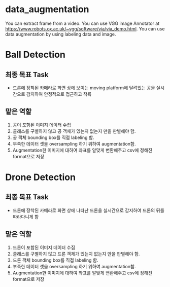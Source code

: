 # data_augmentation
You can extract frame from a video. You can use VGG image Annotator at https://www.robots.ox.ac.uk/~vgg/software/via/via_demo.html. You can use data augmentation by using labeling data and image. 

# Ball Detection
## 최종 목표 Task
- 드론에 장착된 카메라로 화면 상에 보이는 moving platform에 달려있는 공을 실시간으로 감지하여 안정적으로 접근하고 착륙

## 맡은 역할
1. 공이 포함된 이미지 데이터 수집
2. 클래스를 구별하지 않고 공 객체가 있는지 없는지 만을 판별해야 함.
3. 공 객체 bounding box를 직접 labeling 함.
4. 부족한 데이터 셋을 oversampling 하기 위하여 augmentation함. 
5. Augmentation한 이미지에 대하여 좌표를 알맞게 변환해주고 csv에 정해진 format으로 저장


# Drone Detection
## 최종 목표 Task
- 드론에 장착된 카메라로 화면 상에 나타난 드론을 실시간으로 감지하여 드론의 뒤를 따라다니게 함

## 맡은 역할
1. 드론이 포함된 이미지 데이터 수집
2. 클래스를 구별하지 않고 드론 객체가 있는지 없는지 만을 판별해야 함.
3. 드론 객체 bounding box를 직접 labeling 함.
4. 부족한 데이터 셋을 oversampling 하기 위하여 augmentation함. 
5. Augmentation한 이미지에 대하여 좌표를 알맞게 변환해주고 csv에 정해진 format으로 저장
